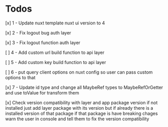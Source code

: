 # Todos

[x] 1 - Update nuxt template nuxt ui version to 4

[x] 2 - Fix logout bug auth layer

[x] 3 - Fix logout function auth layer

[ ] 4 - Add custom url build function to api layer

[ ] 5 - Add custom key build function to api layer

[ ] 6 - put query client options on nuxt config so user can pass custom options to that

[x] 7 - Update id type and change all MaybeRef types to MaybeRefOrGetter and use toValue for transform them

[x] Check version compatibility with layer and app package version if not installed just add layer package with its version but if already there is a installed version of that package if that package is have breaking chages warn the user in console and tell them to fix the version compatibility